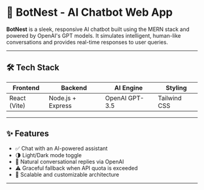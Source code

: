 # 🤖 BotNest - AI Chatbot Web App

**BotNest** is a sleek, responsive AI chatbot built using the MERN stack and powered by OpenAI's GPT models. It simulates intelligent, human-like conversations and provides real-time responses to user queries.

---

## 🛠️ Tech Stack

| Frontend        | Backend         | AI Engine        | Styling         |
|----------------|-----------------|------------------|-----------------|
| React (Vite)   | Node.js + Express| OpenAI GPT-3.5   | Tailwind CSS    |

---

## ✨ Features

- ✅ Chat with an AI-powered assistant
- 🌗 Light/Dark mode toggle
- 🧠 Natural conversational replies via OpenAI
- ⚠️ Graceful fallback when API quota is exceeded
- 🧪 Scalable and customizable architecture

---


